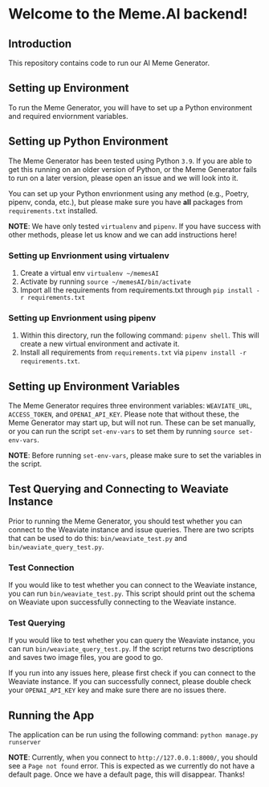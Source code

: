 # Welcome to the Meme.AI backend!

## Introduction

This repository contains code to run our AI Meme Generator.

## Setting up Environment

To run the Meme Generator, you will have to set up a Python environment and required enviornment variables.

## Setting up Python Environment

The Meme Generator has been tested using Python `3.9`.
If you are able to get this running on an older version of Python, or the Meme Generator fails to run
on a later version, please open an issue and we will look into it.

You can set up your Python envrionment using any method (e.g., Poetry, pipenv, conda, etc.), but please
make sure you have **all** packages from `requirements.txt` installed. 

**NOTE**: We have only tested `virtualenv` and `pipenv`. 
If you have success with other methods, please let us know and we can add instructions here!

### Setting up Envrionment using virtualenv

1. Create a virtual env `virtualenv ~/memesAI`
2. Activate by running `source ~/memesAI/bin/activate`
3. Import all the requirements from requirements.txt through `pip install -r requirements.txt`

### Setting up Envrionment using pipenv

1. Within this directory, run the following command: `pipenv shell`. This will create a new virtual environment and
activate it.
2. Install all requirements from `requirements.txt` via `pipenv install -r requirements.txt`.

## Setting up Environment Variables

The Meme Generator requires three environment variables: `WEAVIATE_URL`, `ACCESS_TOKEN`, and `OPENAI_API_KEY`.
Please note that without these, the Meme Generator may start up, but will not run.
These can be set manually, or you can run the script `set-env-vars` to set them by running `source set-env-vars`.

**NOTE**: Before running `set-env-vars`, please make sure to set the variables in the script.

## Test Querying and Connecting to Weaviate Instance

Prior to running the Meme Generator, you should test whether you can connect to the Weaviate instance and issue queries.
There are two scripts that can be used to do this: `bin/weaviate_test.py` and `bin/weaviate_query_test.py`.

### Test Connection
If you would like to test whether you can connect to the Weaviate instance, you can run `bin/weaviate_test.py`. 
This script should print out the schema on Weaviate upon successfully connecting to the Weaviate instance.

### Test Querying
If you would like to test whether you can query the Weaviate instance, you can run `bin/weaviate_query_test.py`. 
If the script returns two descriptions and saves two image files, you are good to go.

If you run into any issues here, please first check if you can connect to the Weaviate instance. 
If you can successfully connect, please double check your `OPENAI_API_KEY` key and make sure there are no issues there.

## Running the App

The application can be run using the following command: `python manage.py runserver`

**NOTE**: Currently, when you connect to `http://127.0.0.1:8000/`, you should see a `Page not found` error. 
This is expected as we currently do not have a default page.
Once we have a default page, this will disappear.
Thanks!